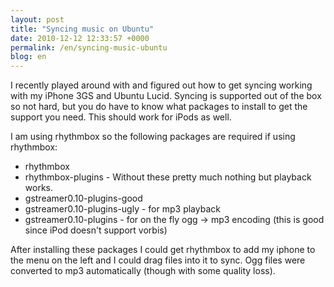 ```yaml
---
layout: post
title: "Syncing music on Ubuntu"
date: 2010-12-12 12:33:57 +0000
permalink: /en/syncing-music-ubuntu
blog: en
---
```


I recently played around with and figured out how to get syncing working
with my iPhone 3GS and Ubuntu Lucid. Syncing is supported out of the box
so not hard, but you do have to know what packages to install to get the
support you need. This should work for iPods as well.

I am using rhythmbox so the following packages are required if using
rhythmbox:

  - rhythmbox
  - rhythmbox-plugins - Without these pretty much nothing but playback
    works.
  - gstreamer0.10-plugins-good
  - gstreamer0.10-plugins-ugly - for mp3 playback
  - gstreamer0.10-plugins - for on the fly ogg -\> mp3 encoding (this is
    good since iPod doesn't support vorbis)

After installing these packages I could get rhythmbox to add my iphone
to the menu on the left and I could drag files into it to sync. Ogg
files were converted to mp3 automatically (though with some quality
loss).
